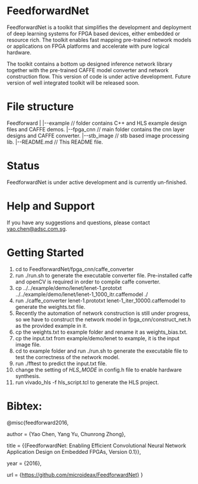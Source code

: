 # FeedforwardNet

FeedforwardNet is a toolkit that simplifies the development and deployment of deep learning systems 
for FPGA based devices, either embedded or resource rich. 
The toolkit enables fast mapping pre-trained network models or applications on FPGA platforms and accelerate
with pure logical hardware.

The toolkit contains a bottom up designed inference network library together with the pre-trained CAFFE model
converter and network construction flow.
This version of code is under active development.
Future version of well integrated toolkit will be released soon.


# File structure

Feedforward
|
|--example   // folder contains C++ and HLS example design files and CAFFE demos.
|--fpga_cnn  // main folder contains the cnn layer designs and CAFFE converter.
|--stb_image // stb based image processing lib.
|--README.md // This README file.


# Status

FeedforwardNet is under active development and is currently un-finished.


# Help and Support

If you have any suggestions and questions, please contact yao.chen@adsc.com.sg.


# Getting Started

1. cd to FeedforwardNet/fpga_cnn/caffe_converter
2. run ./run.sh to generate the executable converter file. Pre-installed caffe and openCV is required in order to compile caffe converter.
3. cp ../../example/demo/lenet/lenet-1.prototxt ../../example/demo/lenet/lenet-1_1000_itr.caffemodel ./
4. run ./caffe_converter lenet-1.prototxt lenet-1_iter_10000.caffemodel to generate the weights.txt file.
5. Recently the automation of network construction is still under progress, so we have to construct the network model in fpga_cnn/construct_net.h as the provided example in it.
6. cp the weights.txt to example folder and rename it as weights_bias.txt.
7. cp the input.txt from example/demo/lenet to example, it is the input image file.
8. cd to example folder and run ./run.sh to generate the executable file to test the correctness of the network model.
9. run ./fftest to predict the input.txt file.
10. change the setting of _HLS_MODE_ in config.h file to enable hardware synthesis.
10. run vivado_hls -f hls_script.tcl to generate the HLS project.


# Bibtex:

@misc{feedforward2016,

  author = {Yao Chen, Yang Yu, Chunrong Zhong},

  title  = {{FeedforwardNet: Enabling Efficient Convolutional Neural Network Application Design on Embedded FPGAs, Version 0.1}},

  year   = {2016},

  url    = {https://github.com/microideax/FeedforwardNet}
}
